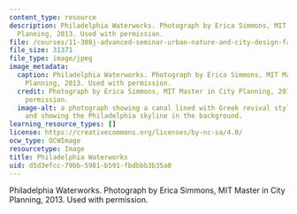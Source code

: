 ```yaml
---
content_type: resource
description: Philadelphia Waterworks. Photograph by Erica Simmons, MIT Master in City
  Planning, 2013. Used with permission.
file: /courses/11-308j-advanced-seminar-urban-nature-and-city-design-fall-2012/d5d3efcc79bb5981b591fbdbbb3b35a0_11-308jf12.jpg
file_size: 31371
file_type: image/jpeg
image_metadata:
  caption: Philadelphia Waterworks. Photograph by Erica Simmons, MIT Master in City
    Planning, 2013. Used with permission.
  credit: Photograph by Erica Simmons, MIT Master in City Planning, 2013. Used with
    permission.
  image-alt: a photograph showing a canal lined with Greek revival style buildings,
    and showing the Philadelphia skyline in the background.
learning_resource_types: []
license: https://creativecommons.org/licenses/by-nc-sa/4.0/
ocw_type: OCWImage
resourcetype: Image
title: Philadelphia Waterworks
uid: d5d3efcc-79bb-5981-b591-fbdbbb3b35a0
---
```

Philadelphia Waterworks. Photograph by Erica Simmons, MIT Master in City Planning, 2013. Used with permission.